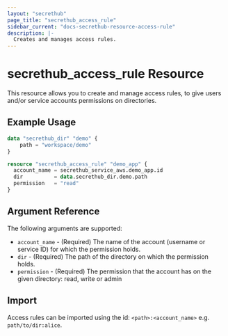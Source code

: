 ```yaml
---
layout: "secrethub"
page_title: "secrethub_access_rule"
sidebar_current: "docs-secrethub-resource-access-rule"
description: |-
  Creates and manages access rules.
---
```


# secrethub_access_rule Resource

This resource allows you to create and manage access rules, to give users and/or service accounts permissions on directories.

## Example Usage

```terraform
data "secrethub_dir" "demo" {
    path = "workspace/demo"
}

resource "secrethub_access_rule" "demo_app" {
  account_name = secrethub_service_aws.demo_app.id
  dir          = data.secrethub_dir.demo.path
  permission   = "read"
}
```

## Argument Reference

The following arguments are supported:

* `account_name` - (Required) The name of the account (username or service ID) for which the permission holds.
* `dir` - (Required) The path of the directory on which the permission holds.
* `permission` - (Required) The permission that the account has on the given directory: read, write or admin

## Import

Access rules can be imported using the id: `<path>:<account_name>` e.g. `path/to/dir:alice`.
